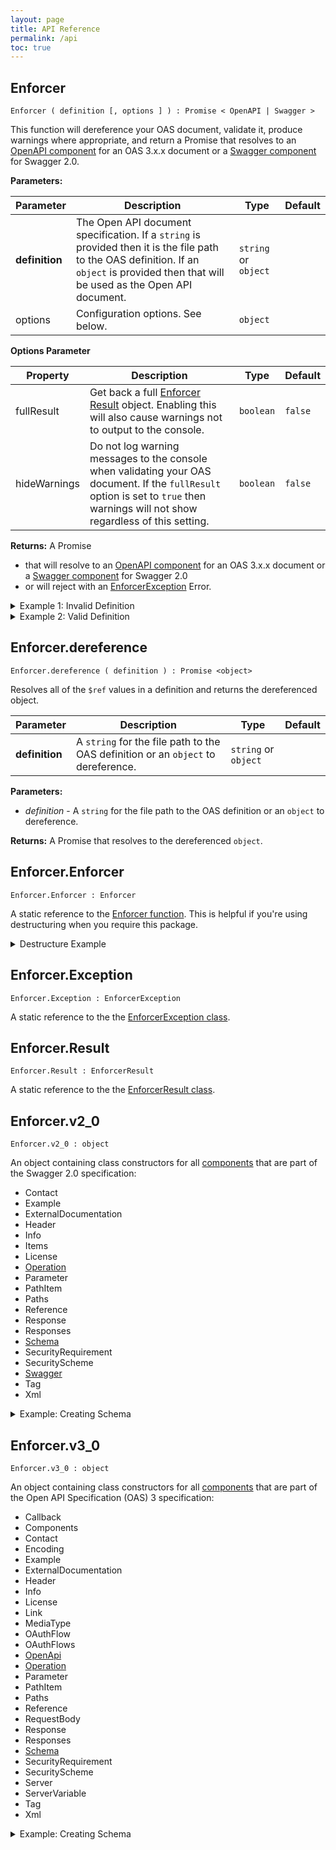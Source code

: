 ```yaml
---
layout: page
title: API Reference
permalink: /api
toc: true
---
```


## Enforcer

`Enforcer ( definition [, options ] ) : Promise < OpenAPI | Swagger >`

This function will dereference your OAS document, validate it, produce warnings where appropriate, and return a Promise that resolves to an [OpenAPI component](#) for an OAS 3.x.x document or a [Swagger component](#) for Swagger 2.0.

**Parameters:**

| Parameter | Description | Type | Default |
| --------- | ----------- | ---- | ------- |
| **definition** | The Open API document specification. If a `string` is provided then it is the file path to the OAS definition. If an `object` is provided then that will be used as the Open API document. | `string` or `object` | |
| options | Configuration options. See below. | `object` | |

**Options Parameter**

| Property | Description | Type  | Default |
| --------- | ----------- | ---- | ------- |
| fullResult | Get back a full [Enforcer Result](#) object. Enabling this will also cause warnings not to output to the console. | `boolean` | `false` |
| hideWarnings | Do not log warning messages to the console when validating your OAS document. If the `fullResult` option is set to `true` then warnings will not show regardless of this setting. | `boolean` | `false` |
    
**Returns:** A Promise

  - that will resolve to an [OpenAPI component](#) for an OAS 3.x.x document or a [Swagger component](#) for Swagger 2.0
  - or will reject with an [EnforcerException](#) Error.

<details><summary bold>Example 1: Invalid Definition</summary>
<p>

```js
const Enforcer = require('openapi-enforcer')

const definition = {
    openapi: '3.0.0',
    info: {
        title: 'My API',
        version: '1.3.4'
    },
    paths: {
        '/person/{id}': {}
    }
}

Enforcer(definition)
    .catch(err => {
        console.error(err.message)
        // One or more warnings exist in the OpenApi definition
        //   at: paths > /person/{id}
        //     No methods defined
    })
```

</p>
</details>

<details><summary bold>Example 2: Valid Definition</summary>
<p>

```js
const definition = {
    openapi: '3.0.0',
    info: {
        title: 'My API',
        version: '1.3.4'
    },
    paths: {
        '/person/{id}': {
            get: {
                parameters: [
                    {
                        name: 'id',
                        in: 'path',
                        required: true,
                        schema: {
                            type: 'integer'
                        }
                    }
                ],
                responses: {
                    200: {
                        description: 'Success'
                    }
                }
            },
        }
    }
};

Enforcer(definition)
    .then(openapi => {
        const isOpenApiInstance = openapi instanceof Enforcer.v3_0.OpenApi
        console.log(isOpenApiInstance);  // true
    })
```

</p>
</details>

## Enforcer.dereference

`Enforcer.dereference ( definition ) : Promise <object>`

Resolves all of the `$ref` values in a definition and returns the dereferenced object.

| Parameter | Description | Type | Default |
| --------- | ----------- | ---- | ------- |
| **definition** | A `string` for the file path to the OAS definition or an `object` to dereference. | `string` or `object` | |

**Parameters:**

- *definition* - A `string` for the file path to the OAS definition or an `object` to dereference.

**Returns:** A Promise that resolves to the dereferenced `object`.

## Enforcer.Enforcer

`Enforcer.Enforcer : Enforcer`

A static reference to the [Enforcer function](#enforcer). This is helpful if you're using destructuring when you require this package.

<details><summary bold>Destructure Example</summary>
<p>

```js
const { Enforcer } = require('openapi-enforcer');
```

</p>
</details>

## Enforcer.Exception

`Enforcer.Exception : EnforcerException`

A static reference to the the [EnforcerException class](#).

## Enforcer.Result

`Enforcer.Result : EnforcerResult`

A static reference to the the [EnforcerResult class](#).

## Enforcer.v2_0

`Enforcer.v2_0 : object`

An object containing class constructors for all [components](#) that are part of the Swagger 2.0 specification:

- Contact
- Example
- ExternalDocumentation
- Header
- Info
- Items
- License
- [Operation](#)
- Parameter
- PathItem
- Paths
- Reference
- Response
- Responses
- [Schema](#)
- SecurityRequirement
- SecurityScheme
- [Swagger](#)
- Tag
- Xml

<details><summary bold>Example: Creating Schema</summary>
<p>

```js
const Enforcer = require('openapi-enforcer')
const schema = new Enforcer.v2_0.Schema({ type: 'string' })
```

</p>
</details>

## Enforcer.v3_0

`Enforcer.v3_0 : object`

An object containing class constructors for all [components](#) that are part of the Open API Specification (OAS) 3 specification:

- Callback
- Components
- Contact
- Encoding
- Example
- ExternalDocumentation
- Header
- Info
- License
- Link
- MediaType
- OAuthFlow
- OAuthFlows
- [OpenApi](#)
- [Operation](#)
- Parameter
- PathItem
- Paths
- Reference
- RequestBody
- Response
- Responses
- [Schema](#)
- SecurityRequirement
- SecurityScheme
- Server
- ServerVariable
- Tag
- Xml

<details><summary bold>Example: Creating Schema</summary>
<p>

```js
const Enforcer = require('openapi-enforcer')
const schema = new Enforcer.v3_0.Schema({ type: 'string' })
```

</p>
</details>
